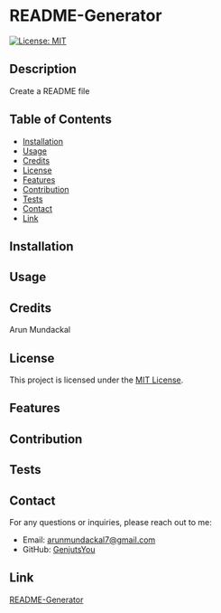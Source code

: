 # README-Generator

[![License: MIT](https://img.shields.io/badge/License-MIT-yellow.svg)](https://opensource.org/licenses/MIT)

## Description

Create a README file

## Table of Contents

- [Installation](#installation)
- [Usage](#usage)
- [Credits](#credits)
- [License](#license)
- [Features](#features)
- [Contribution](#contribution)
- [Tests](#tests)
- [Contact](#contact)
- [Link](#link)

## Installation



## Usage



## Credits

Arun Mundackal

## License

This project is licensed under the [MIT License](https://opensource.org/licenses/MIT).

## Features



## Contribution



## Tests



## Contact
For any questions or inquiries, please reach out to me:
- Email: arunmundackal7@gmail.com
- GitHub: [GenjutsYou](https://github.com/GenjutsYou)

## Link

[README-Generator](undefined)
